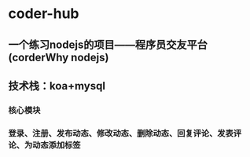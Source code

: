 # coder-hub
## 一个练习nodejs的项目——程序员交友平台(corderWhy nodejs)
## 技术栈：koa+mysql
### 核心模块
### 登录、注册、发布动态、修改动态、删除动态、回复评论、发表评论、为动态添加标签
